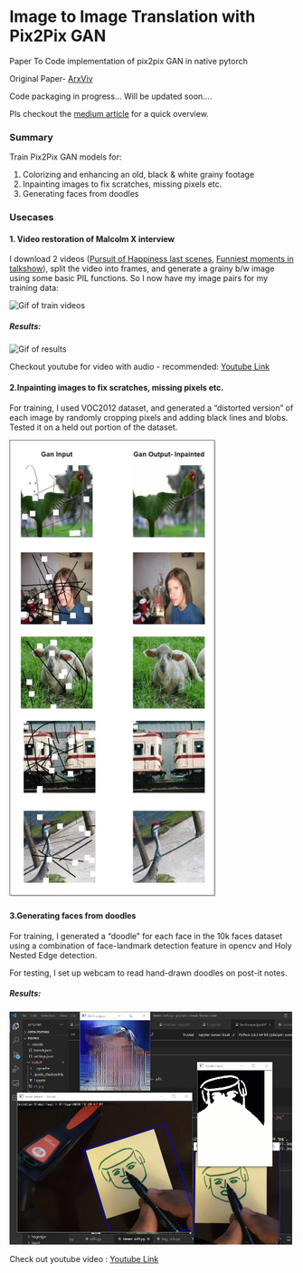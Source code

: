 # Image to Image Translation with Pix2Pix GAN
Paper To Code implementation of pix2pix GAN in native pytorch

Original Paper- [ArxViv](https://arxiv.org/abs/1611.07004)

Code packaging in progress... Will be updated soon....

Pls checkout the [medium article](https://medium.com/@noufalsamsudin/image-to-image-translations-for-colorizing-videos-image-restoration-and-face-generation-14b7d7a40b34?sk=a73efb61df685f717459ab89e8f2a0ba) for a quick overview.

### Summary

Train Pix2Pix GAN models for:
1. Colorizing and enhancing an old, black & white grainy footage
2. Inpainting images to fix scratches, missing pixels etc.
3. Generating faces from doodles


### Usecases

#### 1. Video restoration of Malcolm X interview

 I download 2 videos ([Pursuit of Happiness last scenes](https://www.youtube.com/watch?v=x8-7mHT9edg&ab_channel=CiprianVatamanu), [Funniest moments in talkshow](https://www.youtube.com/watch?v=hO5Fp9ZLFqE&ab_channel=ComedySpace)), split the video into frames, and generate a grainy b/w image using some basic PIL functions. So I now have my image pairs for my training data:
 
 ![Gif of train videos](https://github.com/kvsnoufal/pix2pix/blob/master/docs/malcolm_train_gif.gif)
 
 ##### Results:

![Gif of results](https://github.com/kvsnoufal/pix2pix/blob/master/docs/malcolm_result_gif.gif)


Checkout youtube for video with audio - recommended:
[Youtube Link](https://youtu.be/Fhb1uHk80XQ)

#### 2.Inpainting images to fix scratches, missing pixels etc.

For training, I used VOC2012 dataset, and generated a “distorted version” of each image by randomly cropping pixels and adding black lines and blobs. Tested it on a held out portion of the dataset.

![Pic of results](https://github.com/kvsnoufal/pix2pix/blob/master/docs/inpainting_results.jpeg)


#### 3.Generating faces from doodles

For training, I generated a “doodle” for each face in the 10k faces dataset using a combination of face-landmark detection feature in opencv and Holy Nested Edge detection.

For testing, I set up webcam to read hand-drawn doodles on post-it notes.

##### Results:

![Gif of doodle results](https://github.com/kvsnoufal/pix2pix/blob/master/docs/doodleface_gif.gif)


Check out youtube video :
[Youtube Link](https://youtu.be/92gwRyJS8m8)







